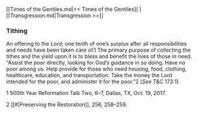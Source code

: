 [[Times of the Gentiles.md|<< Times of the Gentiles]]  |  [[Transgression.md|Transgression >>]]

### Tithing
An offering to the Lord; one tenth of one’s surplus after all responsibilities and needs have been taken care of.1 The primary purpose of collecting the tithes and the yield upon it is to bless and benefit the lives of those in need. “Assist the poor directly, looking for God’s guidance in so doing. Have no poor among us. Help provide for those who need housing, food, clothing, healthcare, education, and transportation. Take the money the Lord intended for the poor, and administer it for the poor.”2 (*See* T&C 173:1).



1 500th Year Reformation Talk Two, 6–7, Dallas, TX, Oct. 19, 2017.


2
[[#|Preserving the Restoration]], 256, 258–259.